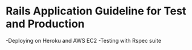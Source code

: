 # Rails Application Guideline for Test and Production

-Deploying on Heroku and AWS EC2
-Testing with Rspec suite 
